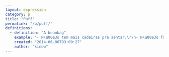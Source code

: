 ```yaml
---
layout: expression
category: p
title: "Puff"
permalink: "/p/puff/"
definitions:
  - definition: "A beanbag"
    example: "- N\u00e3o tem mais cadeiras pra sentar.\r\n- N\u00e3o faz mal. Pega um puff ali e joga aqui no meio da sala que v\u00e3o caber mais uns quatro."
    created: "2014-06-08T03:00:27"
    author: "kinow"
---
```

